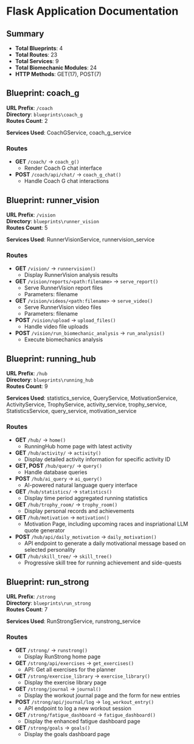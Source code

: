 # Flask Application Documentation  
  
## Summary  
  
- **Total Blueprints**: 4  
- **Total Routes**: 23  
- **Total Services**: 9  
- **Total Biomechanic Modules**: 24  
- **HTTP Methods**: GET(17), POST(7)  
  
## Blueprint: coach_g  
  
**URL Prefix**: `/coach`  
**Directory**: `blueprints\coach_g`  
**Routes Count**: 2  
  
**Services Used**: CoachGService, coach_g_service  
  
### Routes  
  
- **GET** `/coach/` → `coach_g()`  
    - Render Coach G chat interface  
- **POST** `/coach/api/chat/` → `coach_g_chat()`  
    - Handle Coach G chat interactions  
  
## Blueprint: runner_vision  
  
**URL Prefix**: `/vision`  
**Directory**: `blueprints\runner_vision`  
**Routes Count**: 5  
  
**Services Used**: RunnerVisionService, runnervision_service  
  
### Routes  
  
- **GET** `/vision/` → `runnervision()`  
    - Display RunnerVision analysis results  
- **GET** `/vision/reports/<path:filename>` → `serve_report()`  
    - Serve RunnerVision report files  
    - Parameters: filename  
- **GET** `/vision/videos/<path:filename>` → `serve_video()`  
    - Serve RunnerVision video files  
    - Parameters: filename  
- **POST** `/vision/upload` → `upload_files()`  
    - Handle video file uploads  
- **POST** `/vision/run_biomechanic_analysis` → `run_analysis()`  
    - Execute biomechanics analysis  
  
## Blueprint: running_hub  
  
**URL Prefix**: `/hub`  
**Directory**: `blueprints\running_hub`  
**Routes Count**: 9  
  
**Services Used**: statistics_service, QueryService, MotivationService, ActivityService, TrophyService, activity_service, trophy_service, StatisticsService, query_service, motivation_service  
  
### Routes  
  
- **GET** `/hub/` → `home()`  
    - RunningHub home page with latest activity  
- **GET** `/hub/activity/` → `activity()`  
    - Display detailed activity information for specific activity ID  
- **GET, POST** `/hub/query/` → `query()`  
    - Handle database queries  
- **POST** `/hub/ai_query` → `ai_query()`  
    - AI-powered natural language query interface  
- **GET** `/hub/statistics/` → `statistics()`  
    - Display time period aggregated running statistics  
- **GET** `/hub/trophy_room/` → `trophy_room()`  
    - Display personal records and achievements  
- **GET** `/hub/motivation` → `motivation()`  
    - Motivation Page, including upcoming races and inspriational LLM quote generator  
- **POST** `/hub/api/daily_motivation` → `daily_motivation()`  
    - API endpoint to generate a daily motivational message based on selected personality  
- **GET** `/hub/skill_tree/` → `skill_tree()`  
    - Progressive skill tree for running achievement and side-quests  
  
## Blueprint: run_strong  
  
**URL Prefix**: `/strong`  
**Directory**: `blueprints\run_strong`  
**Routes Count**: 7  
  
**Services Used**: RunStrongService, runstrong_service  
  
### Routes  
  
- **GET** `/strong/` → `runstrong()`  
    - Display RunStrong home page  
- **GET** `/strong/api/exercises` → `get_exercises()`  
    - API: Get all exercises for the planner  
- **GET** `/strong/exercise_library` → `exercise_library()`  
    - Display the exercise library page  
- **GET** `/strong/journal` → `journal()`  
    - Display the workout journal page and the form for new entries  
- **POST** `/strong/api/journal/log` → `log_workout_entry()`  
    - API endpoint to log a new workout session  
- **GET** `/strong/fatigue_dashboard` → `fatigue_dashboard()`  
    - Display the enhanced fatigue dashboard page  
- **GET** `/strong/goals` → `goals()`  
    - Display the goals dashboard page  
  
